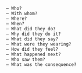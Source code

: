     — Who?
    — With whom?
    — Where?
    — When?
    — What did they do? 
    — Why did they do it?
    — What did they say?
    — What were they wearing?
    — How did they feel?
    — What happened next?
    — Who saw them?
    — What was the consequence?
